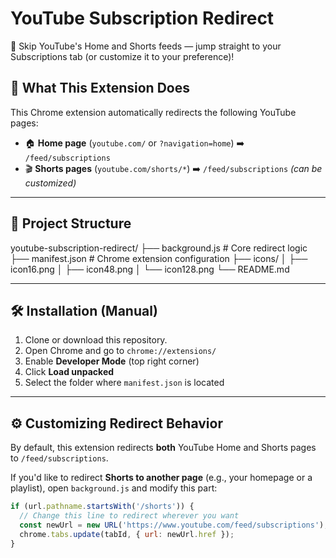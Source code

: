 # YouTube Subscription Redirect

🚫 Skip YouTube's Home and Shorts feeds — jump straight to your Subscriptions tab (or customize it to your preference)!

## 🧩 What This Extension Does

This Chrome extension automatically redirects the following YouTube pages:

- 🏠 **Home page** (`youtube.com/` or `?navigation=home`) ➡️ `/feed/subscriptions`
- 🎬 **Shorts pages** (`youtube.com/shorts/*`) ➡️ `/feed/subscriptions` *(can be customized)*

---

## 📁 Project Structure

youtube-subscription-redirect/
├── background.js # Core redirect logic
├── manifest.json # Chrome extension configuration
├── icons/
│ ├── icon16.png
│ ├── icon48.png
│ └── icon128.png
└── README.md


---

## 🛠 Installation (Manual)

1. Clone or download this repository.
2. Open Chrome and go to `chrome://extensions/`
3. Enable **Developer Mode** (top right corner)
4. Click **Load unpacked**
5. Select the folder where `manifest.json` is located

---

## ⚙️ Customizing Redirect Behavior

By default, this extension redirects **both** YouTube Home and Shorts pages to `/feed/subscriptions`.

If you'd like to redirect **Shorts to another page** (e.g., your homepage or a playlist), open `background.js` and modify this part:

```js
if (url.pathname.startsWith('/shorts')) {
  // Change this line to redirect wherever you want
  const newUrl = new URL('https://www.youtube.com/feed/subscriptions');
  chrome.tabs.update(tabId, { url: newUrl.href });
}

